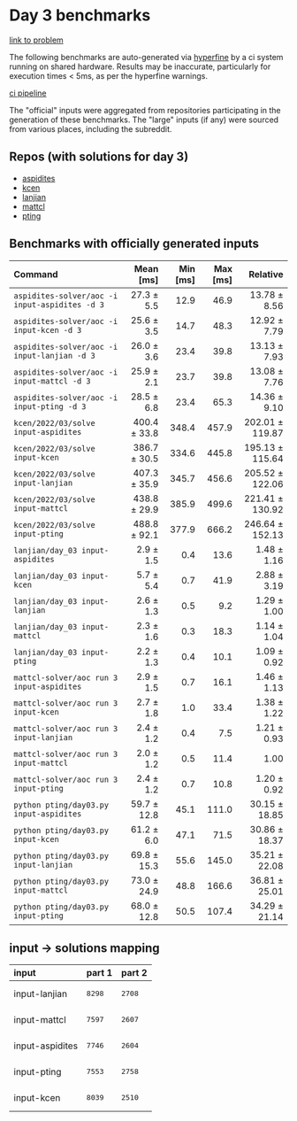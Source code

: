 # Day 3 benchmarks

[link to problem](http://adventofcode.com/2022/day/3)

The following benchmarks are auto-generated via [hyperfine](https://github.com/sharkdp/hyperfine) by a ci system running on shared hardware. Results may be inaccurate, particularly for execution times < 5ms, as per the hyperfine warnings.

[ci pipeline](http://ci.papercode.net:8080/teams/aoc2022/pipelines/aoc-compare-2022)

The "official" inputs were aggregated from repositories participating in the generation of these benchmarks. The "large" inputs (if any) were sourced from various places, including the subreddit.

## Repos (with solutions for day 3)


- [aspidites](https://github.com/aspidites/aoc2022)
- [kcen](https://github.com/kcen/AdventOfCode)
- [lanjian](https://github.com/LanJian/aoc-2022)
- [mattcl](https://github.com/mattcl/aoc2022)
- [pting](https://github.com/pting/aoc2022)

## Benchmarks with officially generated inputs
| Command | Mean [ms] | Min [ms] | Max [ms] | Relative |
|:---|---:|---:|---:|---:|
| `aspidites-solver/aoc -i input-aspidites -d 3` | 27.3 ± 5.5 | 12.9 | 46.9 | 13.78 ± 8.56 |
| `aspidites-solver/aoc -i input-kcen -d 3` | 25.6 ± 3.5 | 14.7 | 48.3 | 12.92 ± 7.79 |
| `aspidites-solver/aoc -i input-lanjian -d 3` | 26.0 ± 3.6 | 23.4 | 39.8 | 13.13 ± 7.93 |
| `aspidites-solver/aoc -i input-mattcl -d 3` | 25.9 ± 2.1 | 23.7 | 39.8 | 13.08 ± 7.76 |
| `aspidites-solver/aoc -i input-pting -d 3` | 28.5 ± 6.8 | 23.4 | 65.3 | 14.36 ± 9.10 |
| `kcen/2022/03/solve input-aspidites` | 400.4 ± 33.8 | 348.4 | 457.9 | 202.01 ± 119.87 |
| `kcen/2022/03/solve input-kcen` | 386.7 ± 30.5 | 334.6 | 445.8 | 195.13 ± 115.64 |
| `kcen/2022/03/solve input-lanjian` | 407.3 ± 35.9 | 345.7 | 456.6 | 205.52 ± 122.06 |
| `kcen/2022/03/solve input-mattcl` | 438.8 ± 29.9 | 385.9 | 499.6 | 221.41 ± 130.92 |
| `kcen/2022/03/solve input-pting` | 488.8 ± 92.1 | 377.9 | 666.2 | 246.64 ± 152.13 |
| `lanjian/day_03 input-aspidites` | 2.9 ± 1.5 | 0.4 | 13.6 | 1.48 ± 1.16 |
| `lanjian/day_03 input-kcen` | 5.7 ± 5.4 | 0.7 | 41.9 | 2.88 ± 3.19 |
| `lanjian/day_03 input-lanjian` | 2.6 ± 1.3 | 0.5 | 9.2 | 1.29 ± 1.00 |
| `lanjian/day_03 input-mattcl` | 2.3 ± 1.6 | 0.3 | 18.3 | 1.14 ± 1.04 |
| `lanjian/day_03 input-pting` | 2.2 ± 1.3 | 0.4 | 10.1 | 1.09 ± 0.92 |
| `mattcl-solver/aoc run 3 input-aspidites` | 2.9 ± 1.5 | 0.7 | 16.1 | 1.46 ± 1.13 |
| `mattcl-solver/aoc run 3 input-kcen` | 2.7 ± 1.8 | 1.0 | 33.4 | 1.38 ± 1.22 |
| `mattcl-solver/aoc run 3 input-lanjian` | 2.4 ± 1.2 | 0.4 | 7.5 | 1.21 ± 0.93 |
| `mattcl-solver/aoc run 3 input-mattcl` | 2.0 ± 1.2 | 0.5 | 11.4 | 1.00 |
| `mattcl-solver/aoc run 3 input-pting` | 2.4 ± 1.2 | 0.7 | 10.8 | 1.20 ± 0.92 |
| `python pting/day03.py input-aspidites` | 59.7 ± 12.8 | 45.1 | 111.0 | 30.15 ± 18.85 |
| `python pting/day03.py input-kcen` | 61.2 ± 6.0 | 47.1 | 71.5 | 30.86 ± 18.37 |
| `python pting/day03.py input-lanjian` | 69.8 ± 15.3 | 55.6 | 145.0 | 35.21 ± 22.08 |
| `python pting/day03.py input-mattcl` | 73.0 ± 24.9 | 48.8 | 166.6 | 36.81 ± 25.01 |
| `python pting/day03.py input-pting` | 68.0 ± 12.8 | 50.5 | 107.4 | 34.29 ± 21.14 |

## input -> solutions mapping
|input|part 1|part 2|
|:---|:---|:---|
|input-lanjian|<pre>8298</pre>|<pre>2708</pre>|
|input-mattcl|<pre>7597</pre>|<pre>2607</pre>|
|input-aspidites|<pre>7746</pre>|<pre>2604</pre>|
|input-pting|<pre>7553</pre>|<pre>2758</pre>|
|input-kcen|<pre>8039</pre>|<pre>2510</pre>|
